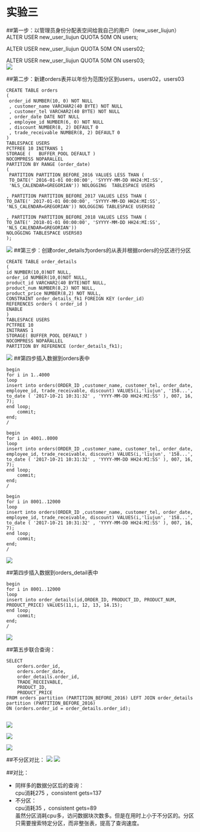# 实验三

##第一步：以管理员身份分配表空间给我自己的用户（new_user_liujun）
ALTER USER new_user_liujun QUOTA 50M ON users;  

ALTER USER new_user_liujun QUOTA 50M ON users02;  

ALTER USER new_user_liujun QUOTA 50M ON users03;  
![](fenpei.png )

##第二步：新建orders表并以年份为范围分区到users，users02，users03
```$xslt
CREATE TABLE orders 
(
 order_id NUMBER(10, 0) NOT NULL 
 , customer_name VARCHAR2(40 BYTE) NOT NULL 
 , customer_tel VARCHAR2(40 BYTE) NOT NULL 
 , order_date DATE NOT NULL 
 , employee_id NUMBER(6, 0) NOT NULL 
 , discount NUMBER(8, 2) DEFAULT 0 
 , trade_receivable NUMBER(8, 2) DEFAULT 0 
) 
TABLESPACE USERS 
PCTFREE 10 INITRANS 1 
STORAGE (   BUFFER_POOL DEFAULT ) 
NOCOMPRESS NOPARALLEL 
PARTITION BY RANGE (order_date) 
(
 PARTITION PARTITION_BEFORE_2016 VALUES LESS THAN (
 TO_DATE(' 2016-01-01 00:00:00', 'SYYYY-MM-DD HH24:MI:SS', 
 'NLS_CALENDAR=GREGORIAN')) NOLOGGING  TABLESPACE USERS  
 
, PARTITION PARTITION_BEFORE_2017 VALUES LESS THAN (
TO_DATE(' 2017-01-01 00:00:00', 'SYYYY-MM-DD HH24:MI:SS', 
'NLS_CALENDAR=GREGORIAN')) NOLOGGING TABLESPACE USERS02

, PARTITION PARTITION_BEFORE_2018 VALUES LESS THAN (
TO_DATE(' 2018-01-01 00:00:00', 'SYYYY-MM-DD HH24:MI:SS', 
'NLS_CALENDAR=GREGORIAN')) 
NOLOGGING TABLESPACE USERS03
);
```
![](orders.png)
##第三步：创建order_details为orders的从表并根据orders的分区进行分区
```$xslt
CREATE TABLE order_details
(
id NUMBER(10,0)NOT NULL,
order_id NUMBER(10,0)NOT NULL,
product_id VARCHAR2(40 BYTE)NOT NULL,
product_num NUMBER(8,2) NOT NULL,
product_price NUMBER(8,2) NOT NULL,
CONSTRAINT order_details_fk1 FOREIGN KEY (order_id)
REFERENCES orders ( order_id )
ENABLE
)
TABLESPACE USERS
PCTFREE 10 
INITRANS 1
STORAGE( BUFFER_POOL DEFAULT )
NOCOMPRESS NOPARALLEL
PARTITION BY REFERENCE (order_details_fk1);
```
![](orders_details.png)
##第四步插入数据到orders表中
```$xslt
begin
for i in 1..4000
loop   
insert into orders(ORDER_ID ,customer_name, customer_tel, order_date, employee_id, trade_receivable, discount) VALUES(i,'liujun', '158...', to_date ( '2017-10-21 10:31:32' , 'YYYY-MM-DD HH24:MI:SS' ), 007, 16, 7);
end loop;
    commit;
end;
/
```
```$xslt
begin
for i in 4001..8000
loop   
insert into orders(ORDER_ID ,customer_name, customer_tel, order_date, employee_id, trade_receivable, discount) VALUES(i,'liujun', '158...', to_date ( '2017-10-21 10:31:32' , 'YYYY-MM-DD HH24:MI:SS' ), 007, 16, 7);
end loop;
    commit;
end;
/
```

```$xslt
begin
for i in 8001..12000
loop   
insert into orders(ORDER_ID ,customer_name, customer_tel, order_date, employee_id, trade_receivable, discount) VALUES(i,'liujun', '158...', to_date ( '2017-10-21 10:31:32' , 'YYYY-MM-DD HH24:MI:SS' ), 007, 16, 7);
end loop;
    commit;
end;
/
```

![](data.png)

##第四步插入数据到orders_detail表中
```$xslt
begin
for i in 8001..12000
loop   
insert into order_details(id,ORDER_ID, PRODUCT_ID, PRODUCT_NUM, PRODUCT_PRICE) VALUES(11,i, 12, 13, 14.15);
end loop;
    commit;
end;
/
```
![](ordes_de.png)

##第五步联合查询：
```$xslt
SELECT
    orders.order_id,
    orders.order_date,
    order_details.order_id,
    TRADE_RECEIVABLE,
    PRODUCT_ID,
    PRODUCT_PRICE
FROM orders partition (PARTITION_BEFORE_2016) LEFT JOIN order_details partition (PARTITION_BEFORE_2016)
ON (orders.order_id = order_details.order_id);
    
```
![](select.png)  

![](plan.jpg)  

![](plan2.jpg)

##不分区对比：
![](1.png)
![](2.png)

##对比：  
- 同样多的数据分区后的查询：  
cpu消耗275 ，consistent gets=137
- 不分区：  
cpu消耗35 ，consistent gets=89  
虽然分区消耗cpu多，访问数据块次数多。但是在用时上小于不分区的。分区只需要搜索特定分区，而非整张表，提高了查询速度。